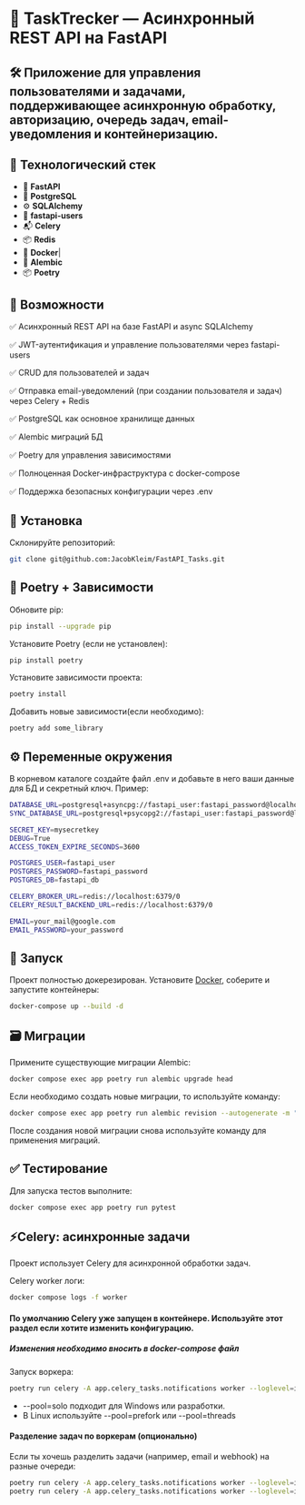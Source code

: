 # 🚀 TaskTrecker — Асинхронный REST API на FastAPI

## 🛠️ Приложение для управления пользователями и задачами, поддерживающее асинхронную обработку, авторизацию, очередь задач, email-уведомления и контейнеризацию.

## 🔧 Технологический стек
- 🚀 **FastAPI**
- 🐘 **PostgreSQL**
- ⚙️ **SQLAlchemy**
- 🔑 **fastapi-users**
- 📬 **Celery**
- 📦 **Redis**
- 🐳 **Docker**|
- 📄 **Alembic**
- 📦 **Poetry**

## 🧩 Возможности
   ✅ Асинхронный REST API на базе FastAPI и async SQLAlchemy
   
   ✅ JWT-аутентификация и управление пользователями через fastapi-users
   
   ✅ CRUD для пользователей и задач
   
   ✅ Отправка email-уведомлений (при создании пользователя и задач) через Celery + Redis
   
   ✅ PostgreSQL как основное хранилище данных
   
   ✅ Alembic миграций БД
   
   ✅ Poetry для управления зависимостями
   
   ✅ Полноценная Docker-инфраструктура с docker-compose
   
   ✅ Поддержка безопасных конфигурации через .env

## 🔧 Установка
   Склонируйте репозиторий:
   ```bash
   git clone git@github.com:JacobKleim/FastAPI_Tasks.git
   ```

## 🔧 Poetry + Зависимости
   Обновите pip:
   ```bash
   pip install --upgrade pip
   ```
   Установите Poetry (если не установлен):
   ```bash
   pip install poetry
   ```
   Установите зависимости проекта:
   ```bash
   poetry install
   ```
   Добавить новые зависимости(если необходимо):
   ```bash
   poetry add some_library
   ```


## ⚙️ Переменные окружения
   В корневом каталоге создайте файл .env и добавьте в него ваши данные для БД и секретный ключ.
   Пример:
   ```bash
   DATABASE_URL=postgresql+asyncpg://fastapi_user:fastapi_password@localhost:5432/fastapi_db
   SYNC_DATABASE_URL=postgresql+psycopg2://fastapi_user:fastapi_password@localhost:5432/fastapi_db

   SECRET_KEY=mysecretkey
   DEBUG=True
   ACCESS_TOKEN_EXPIRE_SECONDS=3600

   POSTGRES_USER=fastapi_user
   POSTGRES_PASSWORD=fastapi_password
   POSTGRES_DB=fastapi_db

   CELERY_BROKER_URL=redis://localhost:6379/0
   CELERY_RESULT_BACKEND_URL=redis://localhost:6379/0

   EMAIL=your_mail@google.com
   EMAIL_PASSWORD=your_password
   ```

## 🚀 Запуск
   Проект полностью докерезирован. Установите [Docker](https://www.docker.com/), соберите и запустите контейнеры:
   ```bash
   docker-compose up --build -d
   ```

## 🗃️ Миграции
   Примените существующие миграции Alembic:
   ```bash
   docker compose exec app poetry run alembic upgrade head
   ```
   Если необходимо создать новые миграции, то используйте команду:
   ```bash
   docker compose exec app poetry run alembic revision --autogenerate -m "Information about migration"
   ```
   После создания новой миграции снова используйте команду для применения миграций.

## ✅ Тестирование
   Для запуска тестов выполните:
   ```bash
   docker compose exec app poetry run pytest
   ```

## ⚡Celery: асинхронные задачи
   Проект использует Celery для асинхронной обработки задач.
   
   Celery worker логи:
   ```bash
   docker compose logs -f worker
   ```
   #### По умолчанию Celery уже запущен в контейнере. Используйте этот раздел если хотите изменить конфигурацию.
   ##### *Изменения необходимо вносить в docker-compose файл*

   Запуск воркера:
   ```bash
   poetry run celery -A app.celery_tasks.notifications worker --loglevel=info --pool=solo
   ```
   - --pool=solo подходит для Windows или разработки.
   - В Linux используйте --pool=prefork или --pool=threads
   


#### Разделение задач по воркерам (опционально)
   Если ты хочешь разделить задачи (например, email и webhook) на разные очереди:
   ```bash
   poetry run celery -A app.celery_tasks.notifications worker --loglevel=info --queues=email_queue
   poetry run celery -A app.celery_tasks.notifications worker --loglevel=info --queues=webhook_queue
   ```

